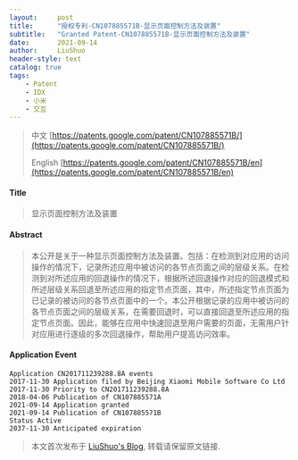 ```yaml
---
layout:     post
title:      "授权专利-CN107885571B-显示页面控制方法及装置"
subtitle:   "Granted Patent-CN107885571B-显示页面控制方法及装置"
date:       2021-09-14
author:     LiuShuo
header-style: text
catalog: true
tags:
    - Patent
    - IDX
    - 小米
    - 交互
---
```

> 中文 [https://patents.google.com/patent/CN107885571B/](https://patents.google.com/patent/CN107885571B/)
>
> English [https://patents.google.com/patent/CN107885571B/en](https://patents.google.com/patent/CN107885571B/en)

#### Title
> 显示页面控制方法及装置



#### Abstract
> 本公开是关于一种显示页面控制方法及装置。包括：在检测到对应用的访问操作的情况下，记录所述应用中被访问的各节点页面之间的层级关系。在检测到对所述应用的回退操作的情况下，根据所述回退操作对应的回退模式和所述层级关系回退至所述应用的指定节点页面，其中，所述指定节点页面为已记录的被访问的各节点页面中的一个。本公开根据记录的应用中被访问的各节点页面之间的层级关系，在需要回退时，可以直接回退至所述应用的指定节点页面。因此，能够在应用中快速回退至用户需要的页面，无需用户针对应用进行逐级的多次回退操作，帮助用户提高访问效率。



#### Application Event
```
Application CN201711239288.8A events 
2017-11-30 Application filed by Beijing Xiaomi Mobile Software Co Ltd
2017-11-30 Priority to CN201711239288.8A
2018-04-06 Publication of CN107885571A
2021-09-14 Application granted
2021-09-14 Publication of CN107885571B
Status Active
2037-11-30 Anticipated expiration
```
> 本文首次发布于 [LiuShuo's Blog](https://liushuo.me), 
转载请保留原文链接.
